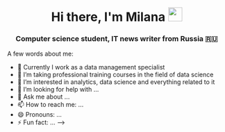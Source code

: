 <h1 align="center">Hi there, I'm Milana
<img src="https://github.com/blackcater/blackcater/raw/main/images/Hi.gif" height="32"/></h1>
<h3 align="center">Computer science student, IT news writer from Russia 🇷🇺</h3>


A few words about me:

- 🔭 Currently I work as a data management specialist
- 🌱 I’m taking professional training courses in the field of data science
- 👯 I’m interested in analytics, data science and everything related to it
- 🤔 I’m looking for help with ...
- 💬 Ask me about ...
- 📫 How to reach me: ...
- 😄 Pronouns: ...
- ⚡ Fun fact: ...
-->
